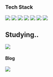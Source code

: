 ### Tech Stack

![](https://img.shields.io/badge/JavaScript-FFCA28?style=flat-square&logo=JavaScript&logoColor=white) ![](https://img.shields.io/badge/HTML-E34F26?style=flat-square&logo=HTML5&logoColor=white) ![](https://img.shields.io/badge/CSS-1572B6?style=flat-square&logo=CSS3&logoColor=white) ![](https://img.shields.io/badge/Java-007396?style=flat-square&logo=Java&logoColor=white) ![](https://img.shields.io/badge/C++-00599C?style=flat-square&logo=C%2B%2B&logoColor=white) ![](https://img.shields.io/badge/Python-3776AB?style=flat-square&logo=Python&logoColor=white) 
![](https://img.shields.io/badge/MySql-4479A1?style=flat-square&logo=MySQL&logoColor=white) 

## Studying..
![](https://img.shields.io/badge/React-61DAFB?style=flat-square&logo=React&logoColor=white) 

#### Blog
[![](https://img.shields.io/badge/Tistory-000000?style=flat-square&logo=Tistory&logoColor=white)](https://chestnutsweetpotato.tistory.com/)
